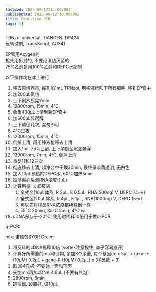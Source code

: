 ```yaml
---
lastmod: 2025-09-17T13:00:00Z
publishDate: 2025-09-12T10:00:00Z
title: Real-time PCR
tags: []
---
```


TRNzol universal, TIANGEN, DP424  
反转试剂, TransScript, AU341  

EP管用Axygen的  
枪头用拆封的, 不要用湿热灭菌的  
75%乙醇是用100%乙醇和DEPC水配制

以下操作均在冰上进行

1. 移去原培养基, 每孔加1mL TRNzol, 用移液枪吹下所有细胞, 移到EP管中
2. 加200μL氯仿
3. 上下剧烈摇晃2min
4. 12000rpm, 15min, 4°C
5. 收集400μL上清到新EP管中
6. 加600μL异丙醇
7. 上下颠倒几次, 混匀即可
8. 4°C过夜
9. 12000rpm, 15min, 4°C
10. 倒掉上清, 再用移液枪移去上清
11. 加入1mL 75%乙醇, 上下颠倒至沉淀悬浮
12. 12000rpm, 7min, 4°C, 倒掉上清
13. 重复11和12三次
14. 彻底移去上清, 超净台中干燥30min, 最终呈淡黄透明, 无白色
15. 加入10μL预热的DEPC水, 60°C加热5min
16. 振荡离心后测RNA浓度(1μL)
17. 计算用量, 立即反转
    1. 全式金(10μL体系, R 2μL, E 0.5μL, RNA(500ng) V, DEPC 7.5-V)
    2. 全式金(20μL体系, R 4μL, E 1μL, RNA(1000ng) V, DEPC 15-V)
    3. 可以先将样品RNA浓度都稀释到一样
    4. 55°C 20min, 85°C 5min, 4°C ∞
18. cDNA保存于-20°C, 使用时稀释10倍用于做q-PCR

q-PCR:

mix: 诺维赞SYBR Green

1. 将反转的cDNA稀释10倍 (vortex注意按住, 盖子容易崩开)
2. 计算好所需量的mix和引物, 多加3个余量, 每个基因(mix 5μL + gene-F (10μM) 0.2μL + gene-R (10μM) 0.2μL) x (样品数 + 3)
3. 取384孔板, 不要碰上面和下面
4. 先加mix再加cDNA 4.6μL (不要有气泡)
5. 2800rpm, 5min
6. 跑仪器, 设置好, 设10μL